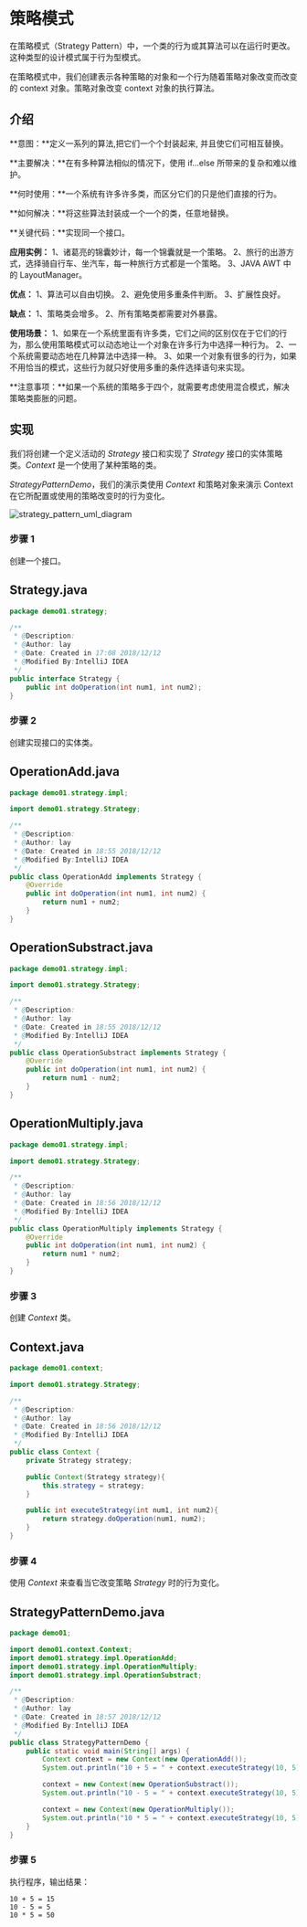 # 策略模式

在策略模式（Strategy Pattern）中，一个类的行为或其算法可以在运行时更改。这种类型的设计模式属于行为型模式。

在策略模式中，我们创建表示各种策略的对象和一个行为随着策略对象改变而改变的 context 对象。策略对象改变 context 对象的执行算法。

## 介绍

**意图：**定义一系列的算法,把它们一个个封装起来, 并且使它们可相互替换。

**主要解决：**在有多种算法相似的情况下，使用 if...else 所带来的复杂和难以维护。

**何时使用：**一个系统有许多许多类，而区分它们的只是他们直接的行为。

**如何解决：**将这些算法封装成一个一个的类，任意地替换。

**关键代码：**实现同一个接口。

**应用实例：** 1、诸葛亮的锦囊妙计，每一个锦囊就是一个策略。 2、旅行的出游方式，选择骑自行车、坐汽车，每一种旅行方式都是一个策略。 3、JAVA AWT 中的 LayoutManager。

**优点：** 1、算法可以自由切换。 2、避免使用多重条件判断。 3、扩展性良好。

**缺点：** 1、策略类会增多。 2、所有策略类都需要对外暴露。

**使用场景：** 1、如果在一个系统里面有许多类，它们之间的区别仅在于它们的行为，那么使用策略模式可以动态地让一个对象在许多行为中选择一种行为。 2、一个系统需要动态地在几种算法中选择一种。 3、如果一个对象有很多的行为，如果不用恰当的模式，这些行为就只好使用多重的条件选择语句来实现。

**注意事项：**如果一个系统的策略多于四个，就需要考虑使用混合模式，解决策略类膨胀的问题。

## 实现

我们将创建一个定义活动的 *Strategy* 接口和实现了 *Strategy* 接口的实体策略类。*Context* 是一个使用了某种策略的类。

*StrategyPatternDemo*，我们的演示类使用 *Context* 和策略对象来演示 Context 在它所配置或使用的策略改变时的行为变化。

![strategy_pattern_uml_diagram](F:\学习\图片\设计模式\21_策略模式\strategy_pattern_uml_diagram.jpg)



### 步骤 1

创建一个接口。

## Strategy.java

```java
package demo01.strategy;

/**
 * @Description:
 * @Author: lay
 * @Date: Created in 17:08 2018/12/12
 * @Modified By:IntelliJ IDEA
 */
public interface Strategy {
    public int doOperation(int num1, int num2);
}

```



### 步骤 2

创建实现接口的实体类。

## OperationAdd.java

```java
package demo01.strategy.impl;

import demo01.strategy.Strategy;

/**
 * @Description:
 * @Author: lay
 * @Date: Created in 18:55 2018/12/12
 * @Modified By:IntelliJ IDEA
 */
public class OperationAdd implements Strategy {
    @Override
    public int doOperation(int num1, int num2) {
        return num1 + num2;
    }
}

```



## OperationSubstract.java

```java
package demo01.strategy.impl;

import demo01.strategy.Strategy;

/**
 * @Description:
 * @Author: lay
 * @Date: Created in 18:55 2018/12/12
 * @Modified By:IntelliJ IDEA
 */
public class OperationSubstract implements Strategy {
    @Override
    public int doOperation(int num1, int num2) {
        return num1 - num2;
    }
}

```



## OperationMultiply.java

```java
package demo01.strategy.impl;

import demo01.strategy.Strategy;

/**
 * @Description:
 * @Author: lay
 * @Date: Created in 18:56 2018/12/12
 * @Modified By:IntelliJ IDEA
 */
public class OperationMultiply implements Strategy {
    @Override
    public int doOperation(int num1, int num2) {
        return num1 * num2;
    }
}

```



### 步骤 3

创建 *Context* 类。

## Context.java

```java
package demo01.context;

import demo01.strategy.Strategy;

/**
 * @Description:
 * @Author: lay
 * @Date: Created in 18:56 2018/12/12
 * @Modified By:IntelliJ IDEA
 */
public class Context {
    private Strategy strategy;

    public Context(Strategy strategy){
        this.strategy = strategy;
    }

    public int executeStrategy(int num1, int num2){
        return strategy.doOperation(num1, num2);
    }
}

```



### 步骤 4

使用 *Context* 来查看当它改变策略 *Strategy* 时的行为变化。

## StrategyPatternDemo.java

```java
package demo01;

import demo01.context.Context;
import demo01.strategy.impl.OperationAdd;
import demo01.strategy.impl.OperationMultiply;
import demo01.strategy.impl.OperationSubstract;

/**
 * @Description:
 * @Author: lay
 * @Date: Created in 18:57 2018/12/12
 * @Modified By:IntelliJ IDEA
 */
public class StrategyPatternDemo {
    public static void main(String[] args) {
        Context context = new Context(new OperationAdd());
        System.out.println("10 + 5 = " + context.executeStrategy(10, 5));

        context = new Context(new OperationSubstract());
        System.out.println("10 - 5 = " + context.executeStrategy(10, 5));

        context = new Context(new OperationMultiply());
        System.out.println("10 * 5 = " + context.executeStrategy(10, 5));
    }
}

```



### 步骤 5

执行程序，输出结果：

```
10 + 5 = 15
10 - 5 = 5
10 * 5 = 50
```